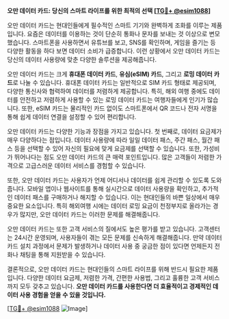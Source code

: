 **오만 데이터 카드: 당신의 스마트 라이프를 위한 최적의 선택 [[TG💪+ @esim1088](https://t.me/s/esim1088)]**

오만 데이터 카드는 현대인들에게 필수적인 스마트 기기와 완벽하게 조화를 이루는 제품입니다. 요즘은 데이터를 이용하는 것이 단순히 통화나 문자를 보내는 것 이상으로 변모했습니다. 스마트폰을 사용하면서 유튜브를 보고, SNS를 확인하며, 게임을 즐기는 등 다양한 활동을 하다 보면 데이터 소비가 급증합니다. 이런 상황에서 오만 데이터 카드는 당신의 데이터 사용량에 맞춘 다양한 솔루션을 제공해줍니다.

오만 데이터 카드는 크게 **휴대폰 데이터 카드**, **유심(eSIM) 카드**, 그리고 **로밍 데이터 카드**로 나눌 수 있습니다. 휴대폰 데이터 카드는 일반적으로 SIM 카드 형태로 제공되며, 다양한 통신사와 협력하여 데이터를 저렴하게 제공합니다. 특히, 해외 여행 중에도 데이터를 안전하고 저렴하게 사용할 수 있는 로밍 데이터 카드는 여행자들에게 인기가 많습니다. 또한, eSIM 카드는 물리적인 카드 없이도 스마트폰에서 QR 코드나 전자 서명을 통해 쉽게 데이터 연결을 설정할 수 있어 편리합니다.

오만 데이터 카드는 다양한 기능과 장점을 가지고 있습니다. 첫 번째로, 데이터 요금제가 매우 다양하다는 점입니다. 데이터 사용량에 따라 일일 데이터 패스, 주간 패스, 월간 패스 등을 선택할 수 있어 자신의 필요에 맞게 요금제를 선택할 수 있습니다. 또한, 가성비가 뛰어나다는 점도 오만 데이터 카드의 큰 매력 포인트입니다. 많은 고객들이 저렴한 가격으로 고급스러운 데이터 서비스를 경험할 수 있습니다.

또한, 오만 데이터 카드는 사용자가 언제 어디서나 데이터를 쉽게 관리할 수 있도록 도와줍니다. 모바일 앱이나 웹사이트를 통해 실시간으로 데이터 사용량을 확인하고, 추가적인 데이터 패스를 구매하거나 해지할 수 있습니다. 이는 현대인들의 바쁜 일상에서 매우 중요한 요소입니다. 특히 해외여행 시에는 데이터 로밍 요금이 천정부지로 올라가는 경우가 많지만, 오만 데이터 카드는 이러한 문제를 해결해줍니다.

오만 데이터 카드는 또한 고객 서비스의 질에서도 높은 평가를 받고 있습니다. 고객센터는 24시간 운영되며, 사용자들이 겪는 모든 문제를 신속하게 해결해줍니다. 만약 데이터 카드 설치 과정에서 문제가 발생하거나 데이터 사용 중 궁금한 점이 있다면 언제든지 전화나 채팅을 통해 지원받을 수 있습니다.

결론적으로, 오만 데이터 카드는 현대인들의 스마트 라이프를 위해 반드시 필요한 제품입니다. 다양한 데이터 요금제, 저렴한 가격, 간편한 사용법, 그리고 훌륭한 고객 서비스까지 모두 갖추고 있습니다. **오만 데이터 카드를 사용한다면 더 효율적이고 경제적인 데이터 사용 경험을 얻을 수 있을 것입니다.**

[[TG💪+ @esim1088](https://t.me/s/esim1088) ![Image](https://i.postimg.cc/Y0z9fWf4/image.png)]
